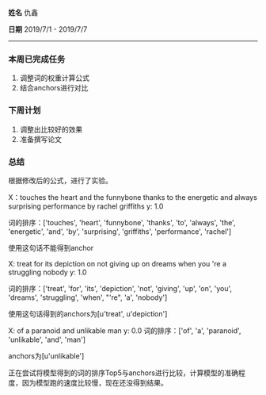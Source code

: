 **姓名** 仇鑫

**日期** 2019/7/1 - 2019/7/7

------

### 本周已完成任务

1. 调整词的权重计算公式
2. 结合anchors进行对比

   

### 下周计划

1. 调整出比较好的效果
2. 准备撰写论文

### 总结

根据修改后的公式，进行了实验。

X：touches the heart and the funnybone thanks to the energetic and always surprising performance by rachel griffiths
y: 1.0

词的排序：['touches', 'heart', 'funnybone', 'thanks', 'to', 'always', 'the', 'energetic', 'and', 'by', 'surprising', 'griffiths', 'performance', 'rachel']

使用这句话不能得到anchor

X: treat for its depiction on not giving up on dreams when you 're a struggling nobody
y: 1.0

词的排序：['treat', 'for', 'its', 'depiction', 'not', 'giving', 'up', 'on', 'you', 'dreams', 'struggling', 'when', "'re", 'a', 'nobody']

使用这句话得到的anchors为[u'treat', u'depiction']



X: of a paranoid and unlikable man
y: 0.0
词的排序：['of', 'a', 'paranoid', 'unlikable', 'and', 'man']

anchors为[u'unlikable']

正在尝试将模型得到的词的排序Top5与anchors进行比较，计算模型的准确程度，因为模型跑的速度比较慢，现在还没得到结果。